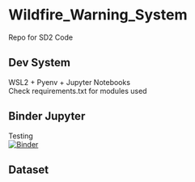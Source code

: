 # Wildfire_Warning_System
Repo for SD2 Code  
## Dev System
WSL2 + Pyenv + Jupyter Notebooks  
Check requirements.txt for modules used  

## Binder Jupyter  
Testing  
[![Binder](https://mybinder.org/badge_logo.svg)](https://mybinder.org/v2/gh/3keepmovingforward3/Wildfire_Warning_System/main)  

## Dataset  
